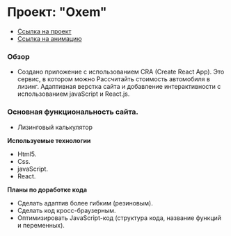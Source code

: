 # Проект: "Oxem"
* [Ссылка на проект]()
* [Ссылка на анимацию](https://github.com/Meder84/Meder84/blob/main/gif/Oxem.gif)

### Обзор

* Создано приложение с использованием CRA (Create React App). Это сервис, в котором можно Рассчитайть стоимость автомобиля в лизинг. Адаптивная верстка сайта и добавление интерактивности с использованием javaScript и React.js.

### Основная функциональность сайта.

* Лизинговый калькулятор

**Используемые технологии**

* Html5.
* Css.
* javaScript.
* React.

**Планы по доработке кода**
* Сделать адаптив более гибким (резиновым).
* Сделать код кросс-браузерным.
* Оптимизировать JavaScript-код (структура кода, название функций и переменных).